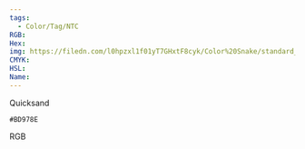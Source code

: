 ```yaml
---
tags:
  - Color/Tag/NTC
RGB:
Hex:
img: https://filedn.com/l0hpzxl1f01yT7GHxtF8cyk/Color%20Snake/standard_csv_to_svg//BD978E.svg
CMYK:
HSL:
Name:
---
```

Quicksand
```palette
#BD978E
```
RGB
